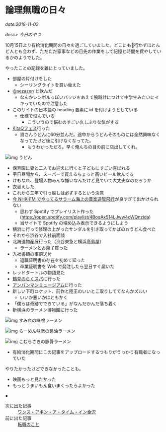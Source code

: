 # 論理無職の日々

*date:2018-11-02*

*desc> 今日のやつ*

10月15日より有給消化期間の日々を過ごしていました。どこにも行かずほとんど人とも会わず、ただただ家事などの目先の作業をして記憶と時間を費やしているかのようでした。

やったことの記録を雑にとっていました。

- 部屋の片付けをした
  - シーリングライトを買い替えた
- [@sezazen](https://twitter.com/sezazen) と飲んだ
  - なんかシンボルっぽいバッジをあえて腕時計につけて中学生みたいにイキっていたので注意した
- このサイトの日本語の heading 要素に id を付けようとしている
  - 仕様で悩んでいる
    - こういうので悩むのすごい久しぶりな気がする
- [KitaQフェス](http://kitakyufes.jp/)行った
  - 資さんうどんに60分並んだ。途中からうどんそのものには全然興味なくなってたけど後に引けなくなってた。
    - もうわかっただろ。早く俺んちの目の前に店出してくれ。

![img うどん](https://lh3.googleusercontent.com/pw/AM-JKLWPg03GzUrWPyzs2aDnoTq9J8kNePzyM67f1SteBT_xtdtZeWNzX9b_a6JggQXVBPIxBWW7zQQTNR8Vbka2fkPE4zwjykU5tYPV5MnKRL6xzyOB21_GJnQu67ToJvtX78wJmZJMrrYDc0HSQ8xZlkNO7w=w780-h1387)
- 保育園に妻と二人でお迎えに行くと子どもにすごい喜ばれる
- 平日昼間から、スーパーで買えるちょっと高いビール飲んでる
- けもなれ、登場人物みんな嫌いなんだけど見ていて大丈夫なのだろうか
- 衣替えした
- これから三年で引っ越しは必ずするという決意
- [今 NHK-FM でやってるサラーム海上の音楽遊覧飛行](http://www4.nhk.or.jp/yuran/x/2018-10-25/07/68577/4809372/)が良すぎて出かけられない
  - 思わず Spotify でプレイリスト作った  
  (https://open.spotify.com/playlist/4BoqAx514LJww4oWQnzida)
  - 当サイトで Spotify の埋め込み表示できるようにしよう
- 横浜に行って修理の上がったサンダルを引き取ってかばのおうどん食べた
- それから渋谷で入社前面談
- 北海道物産展行った（渋谷東急と横浜高島屋）
  - ラーメンとお菓子買った
- 入社書類の事前送付
  - 退職証明書の存在を初めて知った
  - 卒業証明書を Web で発注したら翌日すぐ届いた
- レッドタートルの物語見た
- [鶴見のらくスパ](http://rakuspa.com/tsurumi/)に行った
- [アンパンマンミュージアム](http://www.yokohama-anpanman.jp/)に行った
- 新しい下町ロケット、前作と陸王のいいとこ取りしててなんかズルい
  - いいか悪いかはともかく
- 「僕らは奇跡でできている」がなんだかんだ落ち着く
- 新横浜のラーメン博物館に行った

![img すみれの味噌ラーメン](https://lh3.googleusercontent.com/pw/AM-JKLWTNLU1u_ygxVzgM4slp3H2_aMWNsIKwk9zn4tRnDiLLK8dxZH0ZP_hOGDzALbjfQMUod3v9-nDPE0E8dKv5VQ3LTwvCcx4-xgysNpAXiQJ94MwEvBEQbFmm1vUfsZFo_tuuDghqgVU4aOPuT0_iXidKg=w780-h1040)

![img らーめん味楽の醤油ラーメン](https://lh3.googleusercontent.com/pw/AM-JKLXwkq5q7RrXn8g83MAKlJtG_6IFpXBPF-YiYH1tyDxoZ0NBC8LENQv1MvySVlr2N60WFi_SVuvbFI0VhTvuccR116q1tg1cFZ80IICiJa1zCRS50QYuJUy7xO8ml6oIcotf4-rVqrlktp1X_eA2_ozlsg=w780-h1040)

![img こむらさきの豚骨ラーメン](https://lh3.googleusercontent.com/pw/AM-JKLVepQX55eSZ8RWlYQKzb9Aw5v3x2TpxSQYGdV4g0E1kFBzgbD3YZiSFmTMBSxPO6Du0y_v51GOmhNP7CcNbauCWwNQSe1loY60cUeUdnjrnHrgS5ahtTa4fcUl3usUcdfGKRtz38yG5Ujlb_bZ___Jh_A=w780-h1040)
- 有給消化期間にこの記事をアップロードするつもりがうっかり有職者になっていた

やりたかったけどできなかったことも。

- 映画もっと見たかった
- もっとうまいもん食いまくったらよかった

<footer>&#8718;</footer>
<nav class="post-recent">
  <dl><dt>次に出た記事</dt>
  <dd><a href="trip-to-kanazawa">ワンス・アポン・ア・タイム・イン金沢</a></dd><dt>前に出た記事</dt>
  <dd><a href="20181017">転職のこと</a></dd></dl>
</nav>